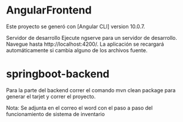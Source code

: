 # AngularFrontend
Este proyecto se generó con [Angular CLI] version 10.0.7.

Servidor de desarrollo
Ejecute ngserve para un servidor de desarrollo. Navegue hasta http://localhost:4200/. La aplicación se recargará automáticamente si cambia alguno de los archivos fuente.

# springboot-backend
Para la parte del backend correr el comando mvn clean package para generar el tarjet y correr el proyecto.


Nota: 
Se adjunta en el correo el word con el paso a paso del funcionamiento de sistema de inventario

